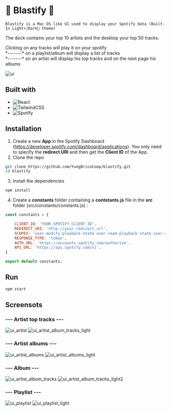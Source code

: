 # 🎵 Blastify 🎵
```Blastify is a Mac OS like UI used to display your Spotify data (Built-In Light☀️/Dark🌙 theme)```

The dock contains your top 10 artists and the desktop your top 50 tracks.

Clicking on any tracks will play it on your spotify<br>
\*-------\* on a playlist/album will display a list of tracks<br>
\*-------\* on an artist will display his top tracks and on the next page his albums

![ui](https://user-images.githubusercontent.com/42273436/194401236-cb4ec661-156a-48be-976a-851f28264462.png)


## Built with
-  ![React](https://img.shields.io/badge/react-%2320232a.svg?style=for-the-badge&logo=react&logoColor=%2361DAFB)
- ![TailwindCSS](https://img.shields.io/badge/tailwindcss-%2338B2AC.svg?style=for-the-badge&logo=tailwind-css&logoColor=white)
- ![Spotify](https://img.shields.io/badge/Spotify-1ED760?style=for-the-badge&logo=spotify&logoColor=white)

## Installation
1. Create a new **App** in the Spotify Dashboard (https://developer.spotify.com/dashboard/applications). You only need to specify the **redirect URI** and then get the **Client ID** of the App.
2. Clone the repo
```bash
git clone https://github.com/YungBricoCoop/blastify.git
cd blastify
```
3. Install the dependencies
```bash
npm install
```
4. Create a **constants** folder containing a **contstants.js** file in the **src** folder (src/constants/constants.js) : 
```js
const constants = {

    CLIENT_ID: 'YOUR_SPOTIFY_CLIENT_ID',
    REDIRECT_URI: 'http://your_redirect_url',
    SCOPES: 'user-modify-playback-state user-read-playback-state user-read-currently-playing user-read-recently-played user-read-playback-position user-top-read playlist-read-collaborative playlist-read-private playlist-modify-private app-remote-control streaming user-library-read',
    RESPONSE_TYPE: 'token',
    AUTH_URL: 'https://accounts.spotify.com/authorize',
    API_URL: 'https://api.spotify.com/v1',
}

export default constants;
```

## Run 
```bash
npm start
```

## Screensots

### --- Artist top tracks ---
![ui_artist](https://user-images.githubusercontent.com/42273436/194402954-5f5a9690-2317-412d-99c6-c45dc4395bf4.png)
![ui_artist_album_tracks_light](https://user-images.githubusercontent.com/42273436/194403790-512b7b14-c5b7-4c76-9a27-186522ed5f53.png)

### --- Artist albums ---
![ui_artist_albums](https://user-images.githubusercontent.com/42273436/194403024-e18b3af6-d3e1-4687-8b2b-6290612c6a00.png)
![ui_artist_albums_light](https://user-images.githubusercontent.com/42273436/194403942-5a519a2b-1dcb-4653-a514-ebd8bd44ac13.png)

### --- Album ---
![ui_artist_album_tracks](https://user-images.githubusercontent.com/42273436/194403992-c40fa119-d44a-4ef1-9430-1a2693dc29bd.png)
![ui_artist_album_tracks_light2](https://user-images.githubusercontent.com/42273436/194404255-0bd375a0-92dc-4174-9590-7a0a62022cb9.png)

### --- Playlist ---
![ui_playlist](https://user-images.githubusercontent.com/42273436/194404473-bd8cd8f1-7e65-4cb6-b8af-8bf75f3df756.png)
![ui_playlist_light](https://user-images.githubusercontent.com/42273436/194404480-7de20522-3ab8-4fcc-bc9a-8bf8dd389a46.png)
